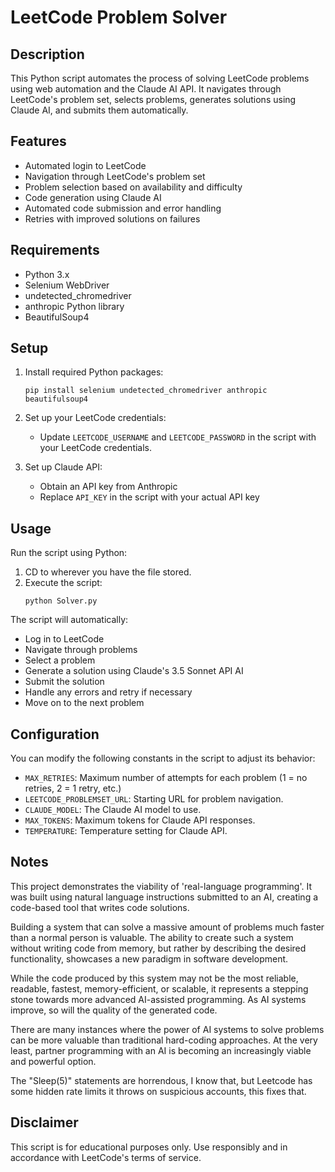 # LeetCode Problem Solver

## Description

This Python script automates the process of solving LeetCode problems using web automation and the Claude AI API. It navigates through LeetCode's problem set, selects problems, generates solutions using Claude AI, and submits them automatically.

## Features

- Automated login to LeetCode
- Navigation through LeetCode's problem set
- Problem selection based on availability and difficulty
- Code generation using Claude AI
- Automated code submission and error handling
- Retries with improved solutions on failures

## Requirements

- Python 3.x
- Selenium WebDriver
- undetected_chromedriver
- anthropic Python library
- BeautifulSoup4

## Setup

1. Install required Python packages:
   ```
   pip install selenium undetected_chromedriver anthropic beautifulsoup4
   ```

2. Set up your LeetCode credentials:
   - Update `LEETCODE_USERNAME` and `LEETCODE_PASSWORD` in the script with your LeetCode credentials.

3. Set up Claude API:
   - Obtain an API key from Anthropic
   - Replace `API_KEY` in the script with your actual API key

## Usage

Run the script using Python:

1. CD to wherever you have the file stored.
2. Execute the script:
   ```
   python Solver.py
   ```

The script will automatically:
- Log in to LeetCode
- Navigate through problems
- Select a problem
- Generate a solution using Claude's 3.5 Sonnet API AI
- Submit the solution
- Handle any errors and retry if necessary
- Move on to the next problem

## Configuration

You can modify the following constants in the script to adjust its behavior:

- `MAX_RETRIES`: Maximum number of attempts for each problem (1 = no retries, 2 = 1 retry, etc.)
- `LEETCODE_PROBLEMSET_URL`: Starting URL for problem navigation.
- `CLAUDE_MODEL`: The Claude AI model to use.
- `MAX_TOKENS`: Maximum tokens for Claude API responses.
- `TEMPERATURE`: Temperature setting for Claude API.

## Notes

This project demonstrates the viability of 'real-language programming'. It was built using natural language instructions submitted to an AI, creating a code-based tool that writes code solutions.

Building a system that can solve a massive amount of problems much faster than a normal person is valuable. The ability to create such a system without writing code from memory, but rather by describing the desired functionality, showcases a new paradigm in software development.

While the code produced by this system may not be the most reliable, readable, fastest, memory-efficient, or scalable, it represents a stepping stone towards more advanced AI-assisted programming. As AI systems improve, so will the quality of the generated code.

There are many instances where the power of AI systems to solve problems can be more valuable than traditional hard-coding approaches. At the very least, partner programming with an AI is becoming an increasingly viable and powerful option.

The "Sleep(5)" statements are horrendous, I know that, but Leetcode has some hidden rate limits it throws on suspicious accounts, this fixes that.

## Disclaimer

This script is for educational purposes only. Use responsibly and in accordance with LeetCode's terms of service.
